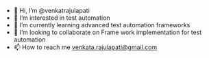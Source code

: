 - 👋 Hi, I’m @venkatrajulapati
- 👀 I’m interested in test automation
- 🌱 I’m currently learning advanced test automation frameworks
- 💞️ I’m looking to collaborate on Frame work implementation for test automation
- 📫 How to reach me venkata.rajulapati@gmail.com

<!---
venkatrajulapati/venkatrajulapati is a ✨ special ✨ repository because its `README.md` (this file) appears on your GitHub profile.
You can click the Preview link to take a look at your changes.
--->
